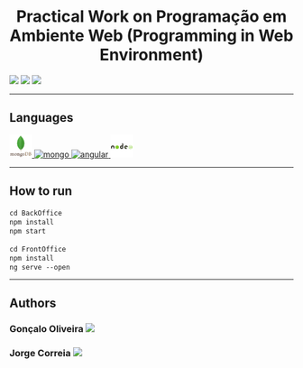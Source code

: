 <h1 align="center">Practical Work on Programação em Ambiente Web (Programming in Web Environment)</h1>

<p>
  <img src="http://img.shields.io/static/v1?label=School%20year&message=2021/2022&color=informational"/>
  <img src="http://img.shields.io/static/v1?label=Discipline&message=PAW&color=informational"/>
  <a href="https://github.com/nunofbcastro-ESTG-IPP/SO/blob/main/Doc/RelatorioGrupo08.pdf" target="_blank">
    <img src="https://img.shields.io/badge/-Report-grey"/>
  </a>
</p>

---

<h2>Languages</h2>
<p align="left"> 
  <a href="https://www.java.com" target="_blank" rel="noreferrer"> 
    <img src="https://raw.githubusercontent.com/devicons/devicon/master/icons/mongodb/mongodb-original-wordmark.svg" alt="mongodb" width="40" height="40"/> 
    <img src="https://github.com/prplx/svg-logos/blob/master/svg/express.svg" alt="mongo" width="40" height="40"> 
    <img src="https://angular.io/assets/images/logos/angular/angular.svg" alt="angular" width="40" height="40"/> 
    <img src="https://raw.githubusercontent.com/devicons/devicon/master/icons/nodejs/nodejs-original-wordmark.svg" alt="nodejs" width="40" height="40"/> 
  </a> 
</p>

---

<h2>How to run</h2>

```
cd BackOffice
npm install
npm start

cd FrontOffice
npm install
ng serve --open
```

---

<h2>Authors</h2>

<h3>
  Gonçalo Oliveira
  <a href="https://github.com/oliveira1712?tab=followers">
    <img src="https://img.shields.io/github/followers/oliveira1712.svg?style=social&label=Follow" />
  </a>
</h3>

<h3>
  Jorge Correia
  <a href="https://github.com/jorgeMFC?tab=followers">
    <img src="https://img.shields.io/github/followers/jorgeMFC.svg?style=social&label=Follow" />
  </a>
</h3>

